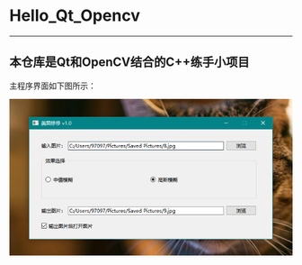 # Hello_Qt_Opencv

---

## 本仓库是Qt和OpenCV结合的C++练手小项目

主程序界面如下图所示：

![mainWindow](.\imgs\mainwindow.png)

